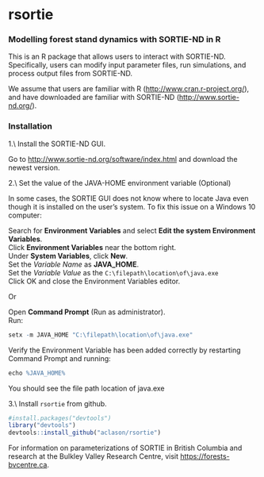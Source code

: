 # rsortie

### Modelling forest stand dynamics with SORTIE-ND in R

This is an R package that allows users to interact with SORTIE-ND. Specifically, users can modify input parameter files, run simulations, and process output files from SORTIE-ND.

We assume that users are familiar with R (http://www.cran.r-project.org/), and have downloaded are familiar with SORTIE-ND (http://www.sortie-nd.org/).

### Installation

1.\ Install the SORTIE-ND GUI.  

Go to http://www.sortie-nd.org/software/index.html and download the newest version.

2.\ Set the value of the JAVA-HOME environment variable (Optional)  

In some cases, the SORTIE GUI does not know where to locate Java even though it is installed on the user’s system. To fix this issue on a Windows 10 computer:

Search for **Environment Variables** and select **Edit the system Environment Variables**.  
Click **Environment Variables** near the bottom right.  
Under **System Variables**, click **New**.  
Set the *Variable Name* as **JAVA_HOME**.  
Set the *Variable Value* as the `C:\filepath\location\of\java.exe`  
Click OK and close the Environment Variables editor.  

Or

Open **Command Prompt** (Run as administrator).  
Run:  
```r 
setx -m JAVA_HOME "C:\filepath\location\of\java.exe"
```
Verify the Environment Variable has been added correctly by restarting Command Prompt and running:  
```r
echo %JAVA_HOME%
```
You should see the file path location of java.exe  


3.\ Install `rsortie` from github.

```r
#install.packages("devtools")
library("devtools")
devtools::install_github("aclason/rsortie")
```
For information on parameterizations of SORTIE in British Columbia and research at the Bulkley Valley Research Centre, visit https://forests-bvcentre.ca.
